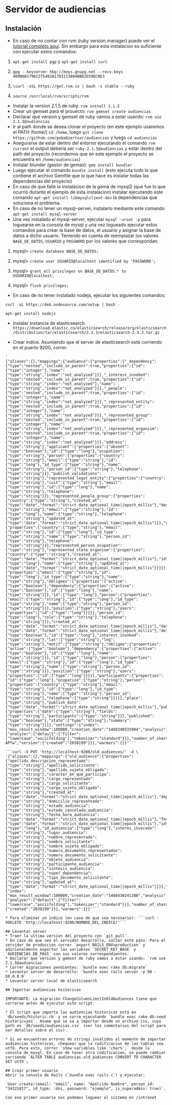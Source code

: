 # Servidor de audiencias

## Instalación

* En caso de no contar con rvm (ruby version manager) puede ver el [tutorial completo aquí](https://rvm.io/rvm/install). Sin embargo para esta instalacion es suficiente con ejecutar estos comandos:

1) `apt-get install pgp` y `apt-get install curl`

2) `gpg --keyserver hkp://keys.gnupg.net --recv-keys 409B6B1796C275462A1703113804BB82D39DC0E3`

3) `\curl -sSL https://get.rvm.io | bash -s stable --ruby`

4) `source /usr/local/rvm/scripts/rvm`

* Instalar la version 2.1.5 de ruby: `rvm install 2.1.5`
* Crear un gemset para el prouecto: `rvm gemset create audiencias`
* Declarar que version y gemset de ruby vamos a estar usando: `rvm use 2.1.5@audiencias`
* Ir al path donde se desea clonar el proyecto (en este ejemplo usaremos el PATH /home/) `cd /home`, luego `git clone https://github.com/gobabiertoar/audiencias` y luego `cd audiencias`
* Asegurarse de estar dentro del entorno ejecutando el comando `rvm current` el output debería ser `ruby-2.1.5@audiencias` y estar dentro del path del proyecto (recordemos que en este ejemplo el proyecto se encuentra en `/home/audiencias`)
* Instalar blunder (gestor de gemas): `gem install bundler`
* Luego ejecutar el comando `bundle install` (esto ejecuta todo lo que contiene el archivo Gemfile que lo que hace es instalar todas las dependencias del proyecto) 
* En caso de que falle la instalacion de la gema de mysql2 (que fue lo que ocurrió durante el ejemplo de esta instalacion) instalar ejecutando este comando `apt-get install libmysqlclient-dev` la dependencias que soluciona el problema.
* En caso de no tener un mysql-server, instalarlo mediante este comando `apt-get install mysql-server` 
* Una vez instalado el mysql-server, ejecutar `mysql -uroot -p` para loguearse en la consola de mysql y una vez logueado ejecutar estos comandos para crear la base de datos, el usuario y asignar la base de datos a dicho usuario. Teniendo en cuenta de reemplazar los valores `BASE_DE_DATOS`, `USUARIO` y `PASSWORD` por los valores que correspondan.

1) mysql> `create database BASE_DE_DATOS;`

2) mysql> `create user USUARIO@localhost identified by 'PASSWORD';`

3) mysql> `grant all privileges on BASE_DE_DATOS.* to USUARIO@localhost;`

4) mysql> `flush privileges;`


* En caso de no tener instalado nodejs, ejecutar los siguientes comandos:

`curl -sL https://deb.nodesource.com/setup | bash -`

`apt-get install nodejs`

* Instalar instancia de elasticsearch. `https://download.elastic.co/elasticsearch/release/org/elasticsearch/distribution/tar/elasticsearch/2.3.3/elasticsearch-2.3.3.tar.gz`

* Crear indice. Asumiendo que el server de elasticsearch está corriendo en el puerto 9200, correr:
```curl -X PUT 'http://localhost:9200/audiences/' -d \
'
{"aliases":{},"mappings":{"audience":{"properties":{"_dependency":{"type":"nested","include_in_parent":true,"properties":{"id":{"type":"integer"},"name":{"type":"string","index":"not_analyzed"}}},"_interest_invoked":{"type":"nested","include_in_parent":true,"properties":{"id":{"type":"string","index":"not_analyzed"},"name":{"type":"string","index":"not_analyzed"}}},"_people":{"type":"nested","include_in_parent":true,"properties":{"id":{"type":"integer"},"name":{"type":"string","index":"not_analyzed"}}},"_represented_entity":{"type":"nested","include_in_parent":true,"properties":{"id":{"type":"integer"},"name":{"type":"string","index":"not_analyzed"}}},"_represented_group":{"type":"nested","include_in_parent":true,"properties":{"id":{"type":"integer"},"name":{"type":"string","index":"not_analyzed"}}},"_represented_organism":{"type":"nested","include_in_parent":true,"properties":{"id":{"type":"integer"},"name":{"type":"string","index":"not_analyzed"}}},"address":{"type":"string"},"applicant":{"properties":{"absent":{"type":"boolean"},"id":{"type":"long"},"ocupation":{"type":"string"},"person":{"properties":{"country":{"type":"string"},"email":{"type":"string"},"id":{"type":"long"},"id_type":{"type":"string"},"name":{"type":"string"},"person_id":{"type":"string"},"telephone":{"type":"string"}}},"publish_validations":{"type":"string"},"represented_legal_entity":{"properties":{"country":{"type":"string"},"cuit":{"type":"string"},"email":{"type":"string"},"id":{"type":"long"},"name":{"type":"string"},"telephone":{"type":"string"}}},"represented_people_group":{"properties":{"country":{"type":"string"},"created_at":{"type":"date","format":"strict_date_optional_time||epoch_millis"},"description":{"type":"string"},"email":{"type":"string"},"id":{"type":"long"},"name":{"type":"string"},"telephone":{"type":"string"},"updated_at":{"type":"date","format":"strict_date_optional_time||epoch_millis"}}},"represented_person":{"properties":{"country":{"type":"string"},"email":{"type":"string"},"id":{"type":"long"},"id_type":{"type":"string"},"name":{"type":"string"},"person_id":{"type":"string"},"telephone":{"type":"string"}}},"represented_person_ocupation":{"type":"string"},"represented_state_organism":{"properties":{"country":{"type":"string"},"created_at":{"type":"date","format":"strict_date_optional_time||epoch_millis"},"id":{"type":"long"},"name":{"type":"string"},"updated_at":{"type":"date","format":"strict_date_optional_time||epoch_millis"}}}}},"author":{"properties":{"email":{"type":"string"},"id":{"type":"long"},"id_type":{"type":"string"},"name":{"type":"string"},"obligees":{"properties":{"active":{"type":"boolean"},"dependency":{"properties":{"active":{"type":"boolean"},"id":{"type":"long"},"name":{"type":"string"}}},"id":{"type":"long"},"person":{"properties":{"email":{"type":"string"},"id":{"type":"long"},"id_type":{"type":"string"},"name":{"type":"string"},"person_id":{"type":"string"}}},"position":{"type":"string"},"users":{"properties":{"id":{"type":"long"}}}}},"person_id":{"type":"long"},"role":{"type":"string"},"telephone":{"type":"string"}}},"created_at":{"type":"date","format":"strict_date_optional_time||epoch_millis"},"date":{"type":"date","format":"strict_date_optional_time||epoch_millis"},"deleted":{"type":"boolean"},"id":{"type":"long"},"interest_invoked":{"type":"string"},"lat":{"type":"string"},"lng":{"type":"string"},"motif":{"type":"string"},"obligee":{"properties":{"active":{"type":"boolean"},"dependency":{"properties":{"active":{"type":"boolean"},"id":{"type":"long"},"name":{"type":"string"}}},"id":{"type":"long"},"person":{"properties":{"email":{"type":"string"},"id":{"type":"long"},"id_type":{"type":"string"},"name":{"type":"string"},"person_id":{"type":"string"}}},"position":{"type":"string"},"users":{"properties":{"id":{"type":"long"}}}}},"participants":{"properties":{"id":{"type":"long"},"ocupation":{"type":"string"},"person":{"properties":{"country":{"type":"string"},"email":{"type":"string"},"id":{"type":"long"},"id_type":{"type":"string"},"name":{"type":"string"},"person_id":{"type":"string"},"telephone":{"type":"string"}}}}},"place":{"type":"string"},"publish_date":{"type":"date","format":"strict_date_optional_time||epoch_millis"},"publish_validations":{"properties":{"date":{"type":"string"},"fields":{"type":"string"},"participants":{"type":"string"}}},"published":{"type":"boolean"},"state":{"type":"string"},"summary":{"type":"string"}}}},"settings":{"index":{"max_result_window":100000,"creation_date":"1468348533904","analysis":{"analyzer":{"default":{"filter":["lowercase","asciifolding"],"tokenizer":"standard"}}},"number_of_shards":"5","number_of_replicas":"1","uuid":"cpGhxUjaR8CPm2ADM-APfw","version":{"created":"2030199"}}},"warmers":{}}'```

```curl -X PUT 'http://localhost:9200/old_audiences/' -d \
'{"aliases":{},"mappings":{"old_audience":{"properties":{"apellido_descripcion_representado":{"type":"string"},"apellido_solicitante":{"type":"string"},"apellido_sujeto_obligado":{"type":"string"},"caracter_en_que_participa":{"type":"string"},"cargo_representado":{"type":"string"},"cargo_solicitante":{"type":"string"},"cargo_sujeto_obligado":{"type":"string"},"created_at":{"type":"date","format":"strict_date_optional_time||epoch_millis"},"dependencia_sujeto_obligado":{"type":"string"},"domicilio_representado":{"type":"string"},"estado_audiencia":{"type":"string"},"estado_cancelada_audiencia":{"type":"string"},"fecha_hora_audiencia":{"type":"date","format":"strict_date_optional_time||epoch_millis"},"fecha_solicitud_audiencia":{"type":"date","format":"strict_date_optional_time||epoch_millis"},"id":{"type":"long"},"id_audiencia":{"type":"long"},"interes_invocado":{"type":"string"},"lugar_audiencia":{"type":"string"},"nombre_representado":{"type":"string"},"nombre_solicitante":{"type":"string"},"nombre_sujeto_obligado":{"type":"string"},"numero_documento_representadoo":{"type":"string"},"numero_documento_solicitante":{"type":"string"},"objeto_audiencia":{"type":"string"},"participante_audiencia":{"type":"string"},"sintesis_audiencia":{"type":"string"},"super_dependencia":{"type":"string"},"tipo_documento_solicitante":{"type":"string"},"updated_at":{"type":"date","format":"strict_date_optional_time||epoch_millis"}}}},"settings":{"index":{"max_result_window":100000,"creation_date":"1468430241380","analysis":{"analyzer":{"default":{"filter":["lowercase","asciifolding"],"tokenizer":"standard"}}},"number_of_shards":"5","number_of_replicas":"1","uuid":"0tt2DQOCS5CVdnOtKKQoTw","version":{"created":"2030199"}}},"warmers":{}}'```

* Para eliminar un indice (en caso de que sea necesario): ```curl -XDELETE 'http://localhost:9200/NOMBRE_DEL_INDICE/'```

## Levantar server
* Traer la ultima version del proyecto con `git pull`.
* En caso de que sea el servidor desarrollo, saltar este paso. Para el servidor de produccion correr `export RAILS_ENV=production` y adicionalmente exportar las variables `SECRET_KEY_BASE` y `AUDIENCIAS_DB_PASS` con sus valores correspondientes.
* Declarar que version y gemset de ruby vamos a estar usando: `rvm use 2.1.5@audiencias`
* Correr migraciones pendientes: `bundle exec rake db:migrate`
* Levantar server de desarrollo: `bundle exec rails server -p 80 -b0.0.0.0`
* Levantar server local de elasticsearch

## Importar audiencias historicas

IMPORTANTE: La migración ChangeColumsLimitInOldAudiences tiene que correrse antes de ejecutar este script.

* El script que importa las audiencias historicas está en `db/seeds/historic.rb` y se corre ejecutando `bundle exec rake db:seed historic=yes`. Asume que se va a importar desde un archivo csv, cuyo path es `db/seeds/audiencias.csv` (ver los comentarios del script para ver detalles sobre el csv).

* Si se encuentran errores de strings invalidos al momento de importar audiencias historicas, chequear que la codificacion de las tablas sea utf8. Para esto, correr `show variables like 'char%';` desde la consola de mysql. En caso de tener otra codificacion, se puede cambiar corriendo `ALTER TABLE audiencias.old_audiences CONVERT TO CHARACTER SET utf8`;

## Crear primer usuario 
Abrir la consola de Rails (`bundle exec rails c`) y ejecutar:

`User.create!(email: "email", name: "Apeliido Nombre", person_id: "34321017", id_type: :dni, password: "ejemplo", is_superadmin: true)`.

Con ese primer usuario nos podemos loguear al sistema en /intranet